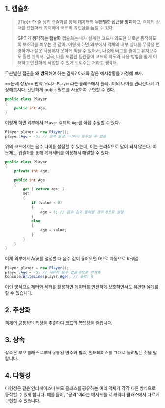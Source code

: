 


## 1. 캡슐화

>[!Tip]+ 한 줄 정리
>캡슐화를 통해 데이터의 **무분별한 접근을 방지**하고, 객체의 상태를 안전하게 유지하며 코드의 유연성을 높일 수 있다
>
>**GPT 가 생각하는 캡슐화**
>캡슐화는 내가 설계한 코드가 의도한 대로만 동작하도록 보호막을 씌우는 것 같아. 이렇게 하면 외부에서 객체의 내부 상태를 무작정 변경하거나 잘못 사용하지 못하게 막을 수 있어서, 나중에 버그를 줄이고 유지보수도 훨씬 쉬워져. 결국, 나를 포함한 팀원들이 코드의 의도와 사용 방법을 쉽게 이해하고 안전하게 작업할 수 있게 도와주는 거라고 생각해.

무분별한 접근을 왜 **방지**해야 하는 걸까? 아래와 같은 예시상황을 가정해 보자.

==문제 상황==
만약 우리가 `Player`라는 클래스에서 플레이어의 나이를 관리한다고 가정해봅시다. 
간단하게 public 필드를 사용하여 구현할 수 있다.
``` csharp
public class Player
{
    public int Age;
}
```

이렇게 하면 외부에서 `Player` 객체의 `Age`를 직접 수정할 수 있다.
``` csharp
Player player = new Player();
player.Age = -5; // 문제 발생: 나이가 음수일 수 없음
```

위의 코드에서는 음수 나이를 설정할 수 있는데, 이는 논리적으로 말이 되지 않는다.
이 문제는 캡슐화를 통해 게터세터를 이용해서 해결할 수 있다

``` csharp
public class Player
{
    private int age;

    public int Age
    {
        get { return age; }
        set 
        {
            if (value < 0)
            {
                age = 0; // 음수 값이 들어올 경우 0으로 설정
            }
            else
            {
                age = value;
            }
        }
    }
}
```

이제 외부에서 Age를 설정할 때 음수 값이 들어오면 0으로 자동으로 바꿔줌
``` csharp
Player player = new Player();
player.Age = -5; // 세터가 음수 값을 0으로 바꿔줌
Console.WriteLine(player.Age); // 출력: 0
```

이런 방식으로 게터와 세터를 활용하면 데이터를 안전하게 보호하면서도 유연한 설계를 할 수 있습니다.
 
## 2. 추상화
객체의 공통적인 특성을 추출하여 코드의 복잡성을 줄입니다.

## 3. 상속
상속은 부모 클래스로부터 공통된 변수와 함수, 인터페이스를 그대로 물려받는 것을 말합니다.

## 4. 다형성
다형성은 같은 인터페이스나 부모 클래스를 공유하는 여러 객체가 각각 다른 방식으로 동작할 수 있게 합니다. 예를 들어, "공격"이라는 메서드를 각 캐릭터 클래스에서 다르게 구현할 수 있습니다.